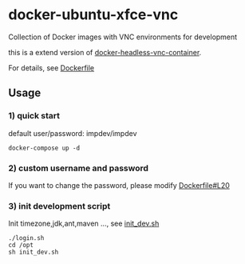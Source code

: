 # docker-ubuntu-xfce-vnc
Collection of Docker images with VNC environments for development

this is a extend version of [docker-headless-vnc-container](https://github.com/ConSol/docker-headless-vnc-container).

For details, see [Dockerfile](./Dockerfile) 

## Usage

### 1) quick start
default user/password: impdev/impdev

```
docker-compose up -d 
```

### 2) custom username and password

If you want to change the password, please modify [Dockerfile#L20](https://github.com/chufucun/docker-ubuntu-xfce-vnc/blob/057cd8b531c220c296fcbb1e850681e272a1e3be/Dockerfile#L20)
 
### 3) init development script

Init timezone,jdk,ant,maven ..., see [init_dev.sh](./init_dev.sh)  

```
./login.sh
cd /opt
sh init_dev.sh
```


